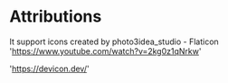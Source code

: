 
# Attributions


It support icons created by photo3idea_studio - Flaticon
'https://www.youtube.com/watch?v=2kg0z1qNrkw'


'https://devicon.dev/'
